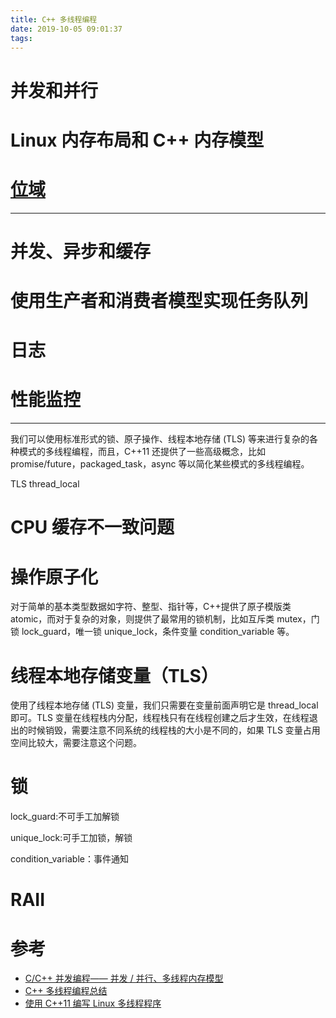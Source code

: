 ```yaml
---
title: C++ 多线程编程
date: 2019-10-05 09:01:37
tags:
---
```


# 并发和并行

# Linux 内存布局和 C++ 内存模型

# [位域](https://zh.cppreference.com/w/cpp/language/bit_field)

---

# 并发、异步和缓存

# 使用生产者和消费者模型实现任务队列

# 日志

# 性能监控

---

我们可以使用标准形式的锁、原子操作、线程本地存储 (TLS) 等来进行复杂的各种模式的多线程编程，而且，C++11 还提供了一些高级概念，比如 promise/future，packaged_task，async 等以简化某些模式的多线程编程。

TLS thread_local



# CPU 缓存不一致问题


# 操作原子化

对于简单的基本类型数据如字符、整型、指针等，C++提供了原子模版类 atomic，而对于复杂的对象，则提供了最常用的锁机制，比如互斥类 mutex，门锁 lock_guard，唯一锁 unique_lock，条件变量 condition_variable 等。

# 线程本地存储变量（TLS）

使用了线程本地存储 (TLS) 变量，我们只需要在变量前面声明它是 thread_local 即可。TLS 变量在线程栈内分配，线程栈只有在线程创建之后才生效，在线程退出的时候销毁，需要注意不同系统的线程栈的大小是不同的，如果 TLS 变量占用空间比较大，需要注意这个问题。

# 锁

lock_guard:不可手工加解锁

unique_lock:可手工加锁，解锁

condition_variable：事件通知

# RAII


# 参考

- [C/C++ 并发编程—— 并发 / 并行、多线程内存模型](https://ddatsh.com/post/dev/memory-model2/)
- [C++ 多线程编程总结](https://cloud.tencent.com/developer/article/1056593)
- [使用 C++11 编写 Linux 多线程程序](https://www.ibm.com/developerworks/cn/linux/1412_zhupx_thread/index.html)